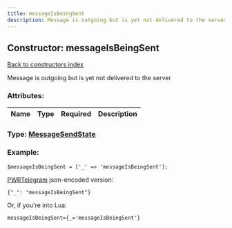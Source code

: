 ```yaml
---
title: messageIsBeingSent
description: Message is outgoing but is yet not delivered to the server
---
```

## Constructor: messageIsBeingSent  
[Back to constructors index](index.md)



Message is outgoing but is yet not delivered to the server

### Attributes:

| Name     |    Type       | Required | Description |
|----------|:-------------:|:--------:|------------:|



### Type: [MessageSendState](../types/MessageSendState.md)


### Example:

```
$messageIsBeingSent = ['_' => 'messageIsBeingSent'];
```  

[PWRTelegram](https://pwrtelegram.xyz) json-encoded version:

```
{"_": "messageIsBeingSent"}
```


Or, if you're into Lua:  


```
messageIsBeingSent={_='messageIsBeingSent'}

```


